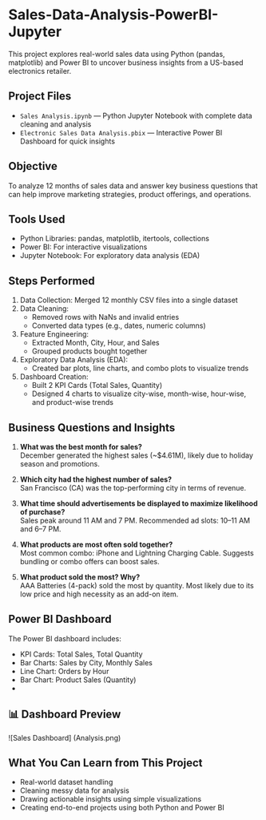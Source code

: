 # Sales-Data-Analysis-PowerBI-Jupyter
This project explores real-world sales data using Python (pandas, matplotlib) and Power BI to uncover business insights from a US-based electronics retailer.

## Project Files

- `Sales Analysis.ipynb` — Python Jupyter Notebook with complete data cleaning and analysis  
- `Electronic Sales Data Analysis.pbix` — Interactive Power BI Dashboard for quick insights

## Objective

To analyze 12 months of sales data and answer key business questions that can help improve marketing strategies, product offerings, and operations.

## Tools Used

- Python Libraries: pandas, matplotlib, itertools, collections  
- Power BI: For interactive visualizations  
- Jupyter Notebook: For exploratory data analysis (EDA)

## Steps Performed

1. Data Collection: Merged 12 monthly CSV files into a single dataset  
2. Data Cleaning:
   - Removed rows with NaNs and invalid entries  
   - Converted data types (e.g., dates, numeric columns)  
3. Feature Engineering:
   - Extracted Month, City, Hour, and Sales  
   - Grouped products bought together  
4. Exploratory Data Analysis (EDA):
   - Created bar plots, line charts, and combo plots to visualize trends  
5. Dashboard Creation:
   - Built 2 KPI Cards (Total Sales, Quantity)  
   - Designed 4 charts to visualize city-wise, month-wise, hour-wise, and product-wise trends

## Business Questions and Insights

1. **What was the best month for sales?**  
   December generated the highest sales (~$4.61M), likely due to holiday season and promotions.

2. **Which city had the highest number of sales?**  
   San Francisco (CA) was the top-performing city in terms of revenue.

3. **What time should advertisements be displayed to maximize likelihood of purchase?**  
   Sales peak around 11 AM and 7 PM. Recommended ad slots: 10–11 AM and 6–7 PM.

4. **What products are most often sold together?**  
   Most common combo: iPhone and Lightning Charging Cable. Suggests bundling or combo offers can boost sales.

5. **What product sold the most? Why?**  
   AAA Batteries (4-pack) sold the most by quantity. Most likely due to its low price and high necessity as an add-on item.

## Power BI Dashboard

The Power BI dashboard includes:
- KPI Cards: Total Sales, Total Quantity  
- Bar Charts: Sales by City, Monthly Sales  
- Line Chart: Orders by Hour  
- Bar Chart: Product Sales (Quantity)
- 
## 📊 Dashboard Preview

![Sales Dashboard] (Analysis.png)

## What You Can Learn from This Project

- Real-world dataset handling  
- Cleaning messy data for analysis  
- Drawing actionable insights using simple visualizations  
- Creating end-to-end projects using both Python and Power BI

